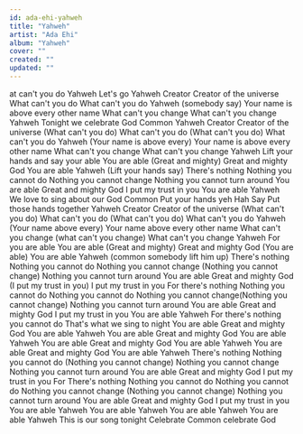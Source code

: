 ```yaml
---
id: ada-ehi-yahweh
title: "Yahweh"
artist: "Ada Ehi"
album: "Yahweh"
cover: ""
created: ""
updated: ""
---
```


at can't you do
Yahweh
Let's go
Yahweh
Creator
Creator of the universe
What can't you do
What can't you do
Yahweh (somebody say)
Your name is above every other name
What can't you change
What can't you change
Yahweh
Tonight we celebrate God
Common
Yahweh
Creator
Creator of the universe
(What can't you do)
What can't you do
(What can't you do)
What can't you do
Yahweh
(Your name is above every)
Your name is above every other name
What can't you change
What can't you change
Yahweh
Lift your hands and say your able
You are able
(Great and mighty)
Great and mighty God
You are able
Yahweh
(Lift your hands say)
There's nothing
Nothing you cannot do
Nothing you cannot change
Nothing you cannot turn around
You are able
Great and mighty God
I put my trust in you
You are able Yahweh
We love to sing about our God
Common
Put your hands yeh
Hah
Say
Put those hands together
Yahweh
Creator
Creator of the universe
(What can't you do)
What can't you do
(What can't you do)
What can't you do
Yahweh
(Your name above every)
Your name above every other name
What can't you change
(what can't you change)
What can't you change
Yahweh
For you are able
You are able
(Great and mighty)
Great and mighty God
(You are able)
You are able
Yahweh (common somebody lift him up)
There's nothing
Nothing you cannot do
Nothing you cannot change (Nothing you cannot change)
Nothing you cannot turn around
You are able
Great and mighty God
(I put my trust in you)
I put my trust in you
For there's nothing
Nothing you cannot do
Nothing you cannot do
Nothing you cannot change(Nothing you cannot change)
Nothing you cannot turn around
You are able
Great and mighty God
I put my trust in you
You are able Yahweh
For there's nothing you cannot do
That's what we sing to night
You are able
Great and mighty God
You are able Yahweh
You are able
Great and mighty God
You are able Yahweh
You are able
Great and mighty God
You are able Yahweh
You are able
Great and mighty God
You are able Yahweh
There's nothing
Nothing you cannot do
(Nothing you cannot change)
Nothing you cannot change
Nothing you cannot turn around
You are able
Great and mighty God
I put my trust in you
For There's nothing
Nothing you cannot do
Nothing you cannot do
Nothing you cannot change (Nothing you cannot change)
Nothing you cannot turn around
You are able
Great and mighty God
I put my trust in you
You are able Yahweh
You are able Yahweh
You are able Yahweh
You are able Yahweh
This is our song tonight
Celebrate
Common celebrate God